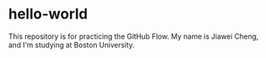 # hello-world
This repository is for practicing the GitHub Flow.
My name is Jiawei Cheng, and I'm studying at Boston University.
